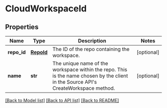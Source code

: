 # CloudWorkspaceId

## Properties
Name | Type | Description | Notes
------------ | ------------- | ------------- | -------------
**repo_id** | [**RepoId**](RepoId.md) | The ID of the repo containing the workspace. | [optional] 
**name** | **str** | The unique name of the workspace within the repo.  This is the name chosen by the client in the Source API&#39;s CreateWorkspace method. | [optional] 

[[Back to Model list]](../README.md#documentation-for-models) [[Back to API list]](../README.md#documentation-for-api-endpoints) [[Back to README]](../README.md)


